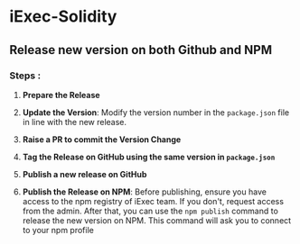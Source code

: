 # iExec-Solidity

## Release new version on both Github and NPM

### Steps :

1. **Prepare the Release**

2. **Update the Version**: Modify the version number in the `package.json` file in line with the new release.

3. **Raise a PR to commit the Version Change**

4. **Tag the Release on GitHub using the same version in `package.json`**

5. **Publish a new release on GitHub**

6. **Publish the Release on NPM**: Before publishing, ensure you have access to the npm registry of iExec team. If you don't, request access from the admin. After that, you can use the `npm publish` command to release the new version on NPM. This command will ask you to connect to your npm profile
